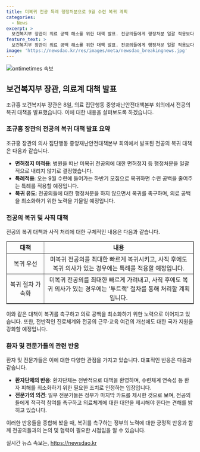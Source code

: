 ```yaml
---
title: 미복귀 전공 특례 행정처분으로 9월 수련 복귀 계획
categories:
  - News
excerpt: >
  보건복지부 장관이 의료 공백 해소를 위한 대책 발표. 전공의들에게 행정처분 일괄 적용보다는 특례를 통한 복귀 기회 제공. 수련 공백을 줄이기 위한 마지막 기회 제시. 전공의들의 형평성 문제와 의료 공백 최소화를 위한 조치로 해석됨. 복귀·사직 전공의 구분, 복귀특례 기준 마련 등의 내용 발표. 전반적인 진료체계와 근무·교육 여건의 개선 계획과 함께, 전공의들에게 전반적인 의료인력 수급 추계에 참여를 요청하는 내용 포함.
feature_text: >
  보건복지부 장관이 의료 공백 해소를 위한 대책 발표. 전공의들에게 행정처분 일괄 적용보다는 특례를 통한 복귀 기회 제공. 수련 공백을 줄이기 위한 마지막 기회 제시. 전공의들의 형평성 문제와 의료 공백 최소화를 위한 조치로 해석됨. 복귀·사직 전공의 구분, 복귀특례 기준 마련 등의 내용 발표. 전반적인 진료체계와 근무·교육 여건의 개선 계획과 함께, 전공의들에게 전반적인 의료인력 수급 추계에 참여를 요청하는 내용 포함.
image: 'https://newsdao.kr/res/images/meta/newsdao_breakingnews.jpg'
---
```


<p><img src="https://newsdao.kr/res/images/meta/newsdao_breakingnews.jpg" alt="ontimetimes 속보" /></p>

<h2 data-ke-size="size26">보건복지부 장관, 의료계 대책 발표</h2>

<p data-ke-size="size16">조규홍 보건복지부 장관은 8일, 의료 집단행동 중앙재난안전대책본부 회의에서 전공의 복귀 대책을 발표했습니다. 이에 대한 내용을 살펴보도록 하겠습니다.</p>

<h3 data-ke-size="size24">조규홍 장관의 전공의 복귀 대책 발표 요약</h3>

<p data-ke-size="size16">조규홍 장관의 의사 집단행동 중앙재난안전대책본부 회의에서 발표된 전공의 복귀 대책은 다음과 같습니다.</p>

<ul>
    <li><b>면허정지 미적용</b>: 병원을 떠난 미복귀 전공의에 대한 면허정지 등 행정처분을 일괄적으로 내리지 않기로 결정했습니다.</li>
    <li><b>특례적용</b>: 오는 9월 수련에 들어가는 하반기 모집으로 복귀하면 수련 공백을 줄여주는 특례를 적용할 예정입니다.</li>
    <li><b>복귀 유도</b>: 전공의들에 대한 행정처분을 하지 않으면서 복귀를 촉구하며, 의료 공백을 최소화하기 위한 노력을 기울일 예정입니다.</li>
</ul>

<h3 data-ke-size="size24">전공의 복귀 및 사직 대책</h3>

<p data-ke-size="size16">전공의 복귀 대책과 사직 처리에 대한 구체적인 내용은 다음과 같습니다.</p>

<table style="width: 100%;" border="1">
    <tbody>
        <tr>
            <td style="text-align: center; width: 20%;"><b>대책</b></td>
            <td style="text-align: center; width: 80%;"><b>내용</b></td>
        </tr>
        <tr>
            <td style="text-align: center; width: 20%;">복귀 우선</td>
            <td style="text-align: center; width: 80%;">미복귀 전공의를 최대한 빠르게 복귀시키고, 사직 후에도 복귀 의사가 있는 경우에는 특례를 적용할 예정입니다.</td>
        </tr>
        <tr>
            <td style="text-align: center; width: 20%;">복귀 절차 가속화</td>
            <td style="text-align: center; width: 80%;">미복귀 전공의를 최대한 빠르게 가려내고, 사직 후에도 복귀 의사가 있는 경우에는 '투트랙' 절차를 통해 처리할 계획입니다.</td>
        </tr>
    </tbody>
</table>

<p data-ke-size="size16">이와 같은 대책이 복귀를 촉구하고 의료 공백을 최소화하기 위한 노력으로 이어지고 있습니다. 또한, 전반적인 진료체계와 전공의 근무·교육 여건의 개선에도 대한 국가 지원을 강화할 예정입니다.</p>

<h3 data-ke-size="size24">환자 및 전문가들의 관련 반응</h3>

<p data-ke-size="size16">환자 및 전문가들은 이에 대한 다양한 관점을 가지고 있습니다. 대표적인 반응은 다음과 같습니다.</p>

<ul>
    <li><b>환자단체의 반응</b>: 환자단체는 전반적으로 대책을 환영하며, 수련체계 연속성 등 환자 피해를 최소화하기 위한 필요한 조치로 인정하는 입장입니다.</li>
    <li><b>전문가의 의견</b>: 일부 전문가들은 정부가 마지막 카드를 제시한 것으로 보며, 전공의들에게 적극적 참여를 촉구하고 의료체계에 대한 대안을 제시해야 한다는 견해를 밝히고 있습니다.</li>
</ul>

<p data-ke-size="size16">이러한 반응들을 종합해 봤을 때, 복귀를 촉구하는 정부의 노력에 대한 긍정적 반응과 함께 전공의들과의 논의 및 협력이 필요한 시점임을 알 수 있습니다.</p>
실시간 뉴스 속보는, <a href="https://newsdao.kr" rel="dofollow">https://newsdao.kr</a>


